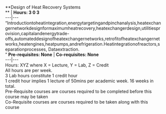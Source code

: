 **Design of Heat Recovery Systems  
** | **Hours: 3 0 3**  
---|---  
“Introductiontoheatintegration,energytargetingandpinchanalysis,heatexchangernetworkdesignformaximumheatrecovery,heatexchangerdesign,utilitiesprovision,capitalandenergytrade-offs,automateddesignofheatexchangernetworks,retrofitofheatexchangernetworks,heatengines,heatpumps,andrefrigeration.Heatintegrationofreactors,separationprocesses, Dataextraction.  
” 
**Pre-requisites: None** | **Co-requisites: None**  
---|---  
Hours: XYZ where X = Lecture, Y = Lab, Z = Credit  
All hours are per week.  
3 Lab hours constitute 1 credit hour  
1 credit hour implies 1 lecture of 50mins per academic week. 16 weeks in total.  
Pre-Requisite courses are courses required to be completed before this course may be taken  
Co-Requisite courses are courses required to be taken along with this course
